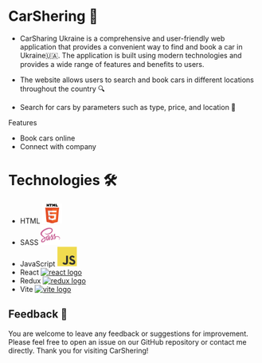 # CarShering 🚙

- CarSharing Ukraine is a comprehensive and user-friendly web application that provides a convenient way to find and book a car in Ukraine🇺🇦. The application is built using modern technologies and provides a wide range of features and benefits to users.

- The website allows users to search and book cars in different locations throughout the country 🔍

- Search for cars by parameters such as type, price, and location 📍

Features

- Book cars online
- Connect with company

# Technologies 🛠

- HTML <a href="https://www.w3.org/html/" target="_blank"><img src="https://raw.githubusercontent.com/devicons/devicon/master/icons/html5/html5-original-wordmark.svg" alt="html5 logo" width="40" height="40"/></a>
- SASS <a href="https://sass-lang.com" target="_blank"><img src="https://raw.githubusercontent.com/devicons/devicon/master/icons/sass/sass-original.svg" alt="sass logo" width="40" height="40"/></a>
- JavaScript <a href="https://developer.mozilla.org/en-US/docs/Web/JavaScript" target="_blank"><img src="https://raw.githubusercontent.com/devicons/devicon/master/icons/javascript/javascript-original.svg" alt="javascript logo" width="40" height="40"/></a>
- React <a href="https://react.dev/" target="_blank"><img src="https://cdn.worldvectorlogo.com/logos/react-2.svg" alt="react logo" width="40" height="40"/></a>
- Redux <a href="https://redux.js.org/" target="_blank"><img src="https://cdn.worldvectorlogo.com/logos/redux.svg" alt="redux logo" width="40" height="40"/></a>
- Vite <a href="https://vitejs.dev/" target="_blank"><img src="https://upload.wikimedia.org/wikipedia/commons/thumb/f/f1/Vitejs-logo.svg/1039px-Vitejs-logo.svg.png" alt="vite logo" width="40" height="40"/></a>

## Feedback 📝

You are welcome to leave any feedback or suggestions for improvement. Please feel free to open an issue on our GitHub repository or contact me directly. Thank you for visiting CarShering!
